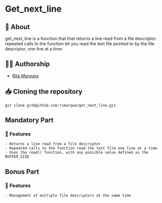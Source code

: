 # **Get_next_line**

## :speech_balloon: **About**
get_next_line is a function that that returns a line read from a file descriptor:
repeated calls to the function let you read the text file pointed to by the file descriptor, one line at a time.

## 🙋‍♀️ **Authorship**
- [Rita Marques](https://github.com/rimarque)

## :inbox_tray: **Cloning the repository**

```shell
git clone git@github.com:rimarque/get_next_line.git 
```

## Mandatory Part

### 💎 **Features**
```
- Returns a line read from a file descriptor
- Repeated calls to the function read the text file one line at a time
- Uses the read() function, with any possible value defined as the BUFFER_SIZE
```

## Bonus Part

### 💎 **Features**
```
- Management of multiple file descriptors at the same time
```
